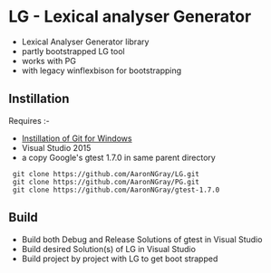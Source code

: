 # LG - Lexical analyser Generator

 - Lexical Analyser Generator library
 - partly bootstrapped LG tool
 - works with PG
 - with legacy winflexbison for bootstrapping


## Instillation
Requires :-
  - [Instillation of Git for Windows](https://github.com/AaronNGray/LG/wiki/Instillation%20of%20Git%20for%20Windows)
  - Visual Studio 2015
  - a copy Google's gtest 1.7.0 in same parent directory

~~~
 git clone https://github.com/AaronNGray/LG.git
 git clone https://github.com/AaronNGray/PG.git
 git clone https://github.com/AaronNGray/gtest-1.7.0
~~~

## Build
  - Build both Debug and Release Solutions of gtest in Visual Studio
  - Build desired Solution(s) of LG in Visual Studio
  - Build project by project with LG to get boot strapped

